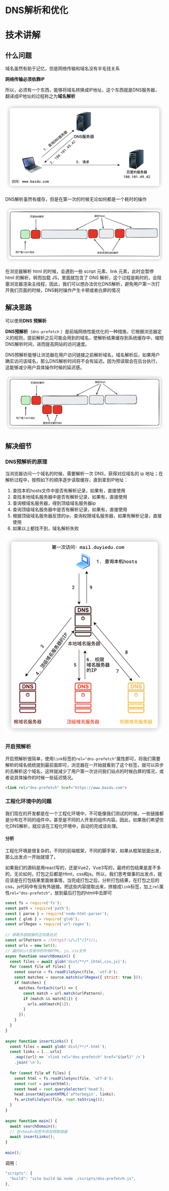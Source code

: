 # DNS解析和优化

# 技术讲解

## 什么问题

域名虽然有助于记忆，但是网络传输和域名没有半毛钱关系

**网络传输必须依靠IP**

所以，必须有一个东西，能够将域名转换成IP地址，这个东西就是DNS服务器，翻译成IP地址的过程称之为**域名解析**

![image-20240625114440527](./assets/image-20240625114440527.png)

DNS解析虽然有缓存，但是在第一次的时候无论如何都是一个耗时的操作

![image-20240625112753259](./assets/image-20240625112753259.png)

在浏览器解析 html 的时候，会遇到一些 script 元素、link 元素，此时会暂停 html 的解析，转而加载 JS，里面就包含了 DNS 解析，这个过程是耗时的，会阻塞浏览器渲染主线程，因此，我们可以想办法优化DNS解析，避免用户第一次打开我们页面的时候，DNS耗时操作产生卡顿或者白屏的情况

## 解决思路

可以使用**DNS 预解析**

**DNS预解析**（`dns-prefetch` ）是前端网络性能优化的一种措施，它根据浏览器定义的规则，提前解析之后可能会用到的域名，使解析结果缓存到系统缓存中，缩短DNS解析时间，进而提高网站的访问速度。

DNS预解析能够让浏览器在用户访问链接之前解析域名，域名解析后，如果用户确实访问该域名，那么DNS解析时间将不会有延迟。因为预读取会在后台执行，这能够减少用户具体操作时候的延迟感。

![image-20240625114020927](./assets/image-20240625114020927.png)

## 解决细节

### DNS预解析的原理

当浏览器访问一个域名的时候，需要解析一次 DNS，获得对应域名的 ip 地址；在解析过程中，按照如下的顺序逐步读取缓存，直到拿到IP地址：

1. 查找本机hosts文件中是否有解析记录，如果有，直接使用
2. 查找本地域名服务器中是否有解析记录，如果有，直接使用
3. 查询根域名服务器，得到顶级域名服务器ip
4. 查询顶级域名服务器中是否有解析记录，如果有，直接使用
5. 根据顶级域名服务器反馈的ip，查询权限域名服务器，如果有解析记录，直接使用
6. 如果以上都找不到，域名解析失败

![image-20240625115057127](./assets/image-20240625115057127.png)

### 开启预解析

开启预解析很简单，使用`link`标签的`rel="dns-prefetch"`属性即可，将我们需要解析的域名统统提到最前面即可，浏览器在一开始就看到了这个标签，就可以异步的去解析这个域名，这样就减少了用户第一次访问我们站点的时候白屏的情况，或者说具体操作的时候一些延迟情况。

```html
<link rel="dns-prefetch" href="https://www.baidu.com">
```

### 工程化环境中的问题

我们现在的开发都是在一个工程化环境中，不可能像我们测试的时候，一些链接都是分布在不同的组件中。甚至是不同的人开发的组件内容。因此，如果我们希望优化DNS解析，就应该在工程化环境中，自动的完成该处理。

#### 分析

工程化环境是很复杂的，不同的前端框架，不同的脚手架，如果从框架层面出发，那么出发点一开始就错了。

如果我们的源码是用react写的，还是Vue2，Vue3写的，最终的包结果是差不多的，无论如何，打包之后都是Html，css和js。所以，我们思考做事的出发点，就应该是在打包结果里面做事情，当完成打包之后，分析打包结果，在打包之后的css，js代码中有没有外链接。把这些内容提取出来，拼接成`link`标签，加上`rel`属性`rel="dns-prefetch"`，放到最后打包的html中去即可

```js
const fs = require('fs');
const path = require('path');
const { parse } = require('node-html-parser');
const { glob } = require('glob');
const urlRegex = require('url-regex');

// 获取外部链接的正则表达式
const urlPattern = /(https?:\/\/[^/]*)/i;
const urls = new Set();
// 遍历dist目录中的所有HTML、js、css文件
async function searchDomain() {
  const files = await glob('dist/**/*.{html,css,js}');
  for (const file of files) {
    const source = fs.readFileSync(file, 'utf-8');
    const matches = source.match(urlRegex({ strict: true }));
    if (matches) {
      matches.forEach((url) => {
        const match = url.match(urlPattern);
        if (match && match[1]) {
          urls.add(match[1]);
        }
      });
    }
  }
}

async function insertLinks() {
  const files = await glob('dist/**/*.html');
  const links = [...urls]
    .map((url) => `<link rel="dns-prefetch" href="${url}" />`)
    .join('\n');

  for (const file of files) {
    const html = fs.readFileSync(file, 'utf-8');
    const root = parse(html);
    const head = root.querySelector('head');
    head.insertAdjacentHTML('afterbegin', links);
    fs.writeFileSync(file, root.toString());
  }
}

async function main() {
  await searchDomain();
  // 在<head>标签中添加预取链接
  await insertLinks();
}

main();
```

调用：

```js
"scripts": {
  "build": "vite build && node ./scripts/dns-prefetch.js",
},
```

